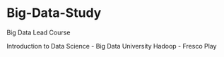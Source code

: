 # Big-Data-Study
Big Data Lead Course

Introduction to Data Science - Big Data University
Hadoop - Fresco Play
